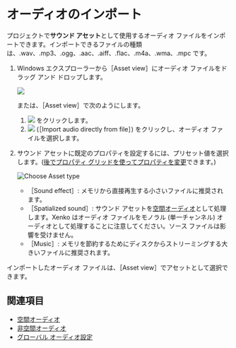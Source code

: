 # オーディオのインポート

プロジェクトで**サウンド アセット**として使用するオーディオ ファイルをインポートできます。インポートできるファイルの種類は、.wav、.mp3、.ogg、.aac、.aiff、.flac、.m4a、.wma、.mpc です。

1. Windows エクスプローラーから［Asset view］にオーディオ ファイルをドラッグ アンド ドロップします。

    ![](media/import-setup-drag-and-drop-audio-to-asset-view.gif)

    または、［Asset view］で次のようにします。

    1. ![](media/index-audio-add-new-asset-button.png) をクリックします。
    2. ![](media/index-audio-import-audio-directly-from-file.png) (［Import audio directly from file］) をクリックし、オーディオ ファイルを選択します。

2. サウンド アセットに既定のプロパティを設定するには、プリセット値を選択します。([後でプロパティ グリッドを使ってプロパティを変更](sound-asset-properties.md)できます。)

    ![Choose Asset type](media/import-audio-choose-asset-type.png)

    * ［Sound effect］: メモリから直接再生する小さいファイルに推奨されます。
    * ［Spatialized sound］: サウンド アセットを[空間オーディオ](spatialized-audio.md)として処理します。Xenko はオーディオ ファイルをモノラル (単一チャンネル) オーディオとして処理することに注意してください。ソース ファイルは影響を受けません。
    * ［Music］: メモリを節約するためにディスクからストリーミングする大きいファイルに推奨されます。

インポートしたオーディオ ファイルは、［Asset view］でアセットとして選択できます。

## 関連項目
* [空間オーディオ](spatialized-audio.md)
* [非空間オーディオ](non-spatialized-audio.md)
* [グローバル オーディオ設定](global-audio-settings.md)

